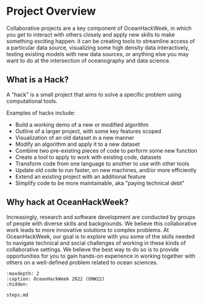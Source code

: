 # Project Overview

Collaborative projects are a key component of OceanHackWeek, in which you get to interact with others closely and apply new skills to make something exciting happen: it can be creating tools to streamline access of a particular data source, visualizing some high density data interactively, testing existing models with new data sources, or anything else you may want to do at the intersection of oceanography and data science.

## What is a Hack?

A "hack" is a small project that aims to solve a specific problem using computational tools.

Examples of hacks include:

* Build a working demo of a new or modified algorithm
* Outline of a larger project, with some key features scoped
* Visualization of an old dataset in a new manner
* Modify an algorithm and apply it to a new dataset
* Combine two pre-existing pieces of code to perform some new function
* Create a tool to apply to work with existing code, datasets
* Transform code from one language to another to use with other tools
* Update old code to run faster, on new machines, and/or more efficiently
* Extend an existing project with an additional feature
* Simplify code to be more maintainable, aka "paying technical debt"



## Why hack at OceanHackWeek?

Increasingly, research and software development are conducted by groups of people with diverse skills and backgrounds. We believe this collaborative work leads to more innovative solutions to complex problems. At OceanHackWeek, our goal is to explore with you some of the skills needed to navigate technical and social challenges of working in these kinds of collaborative settings. We believe the best way to do so is to provide opportunities for you to gain hands-on experience in working together with others on a well-defined problem related to ocean sciences.


```{toctree}
:maxdepth: 2
:caption: OceanHackWeek 2022 (OHW22)
:hidden:

steps.md
```
